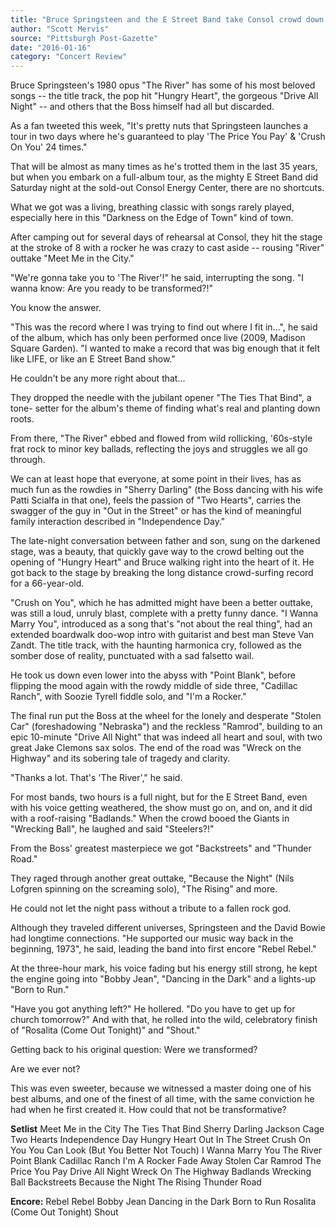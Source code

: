 ```yaml
---
title: "Bruce Springsteen and the E Street Band take Consol crowd down to 'The River' in classic show"
author: "Scott Mervis"
source: "Pittsburgh Post-Gazette"
date: "2016-01-16"
category: "Concert Review"
---
```


Bruce Springsteen's 1980 opus "The River" has some of his most beloved songs -- the title track, the pop hit "Hungry Heart", the gorgeous "Drive All Night" -- and others that the Boss himself had all but discarded.

As a fan tweeted this week, "It's pretty nuts that Springsteen launches a tour in two days where he's guaranteed to play 'The Price You Pay' & 'Crush On You' 24 times."

That will be almost as many times as he's trotted them in the last 35 years, but when you embark on a full-album tour, as the mighty E Street Band did Saturday night at the sold-out Consol Energy Center, there are no shortcuts.

What we got was a living, breathing classic with songs rarely played, especially here in this "Darkness on the Edge of Town" kind of town.

After camping out for several days of rehearsal at Consol, they hit the stage at the stroke of 8 with a rocker he was crazy to cast aside -- rousing "River" outtake "Meet Me in the City."

"We're gonna take you to 'The River'!" he said, interrupting the song. "I wanna know: Are you ready to be transformed?!"

You know the answer.

"This was the record where I was trying to find out where I fit in...", he said of the album, which has only been performed once live (2009, Madison Square Garden). "I wanted to make a record that was big enough that it felt like LIFE, or like an E Street Band show."

He couldn't be any more right about that...

They dropped the needle with the jubilant opener "The Ties That Bind", a tone- setter for the album's theme of finding what's real and planting down roots.

From there, "The River" ebbed and flowed from wild rollicking, '60s-style frat rock to minor key ballads, reflecting the joys and struggles we all go through.

We can at least hope that everyone, at some point in their lives, has as much fun as the rowdies in "Sherry Darling" (the Boss dancing with his wife Patti Scialfa in that one), feels the passion of "Two Hearts", carries the swagger of the guy in "Out in the Street" or has the kind of meaningful family interaction described in "Independence Day."

The late-night conversation between father and son, sung on the darkened stage, was a beauty, that quickly gave way to the crowd belting out the opening of "Hungry Heart" and Bruce walking right into the heart of it. He got back to the stage by breaking the long distance crowd-surfing record for a 66-year-old.

"Crush on You", which he has admitted might have been a better outtake, was still a loud, unruly blast, complete with a pretty funny dance. "I Wanna Marry You", introduced as a song that's "not about the real thing", had an extended boardwalk doo-wop intro with guitarist and best man Steve Van Zandt. The title track, with the haunting harmonica cry, followed as the somber dose of reality, punctuated with a sad falsetto wail.

He took us down even lower into the abyss with "Point Blank", before flipping the mood again with the rowdy middle of side three, "Cadillac Ranch", with Soozie Tyrell fiddle solo, and "I'm a Rocker."

The final run put the Boss at the wheel for the lonely and desperate "Stolen Car" (foreshadowing "Nebraska") and the reckless "Ramrod", building to an epic 10-minute "Drive All Night" that was indeed all heart and soul, with two great Jake Clemons sax solos. The end of the road was "Wreck on the Highway" and its sobering tale of tragedy and clarity.

"Thanks a lot. That's 'The River'," he said.

For most bands, two hours is a full night, but for the E Street Band, even with his voice getting weathered, the show must go on, and on, and it did with a roof-raising "Badlands." When the crowd booed the Giants in "Wrecking Ball", he laughed and said "Steelers?!"

From the Boss' greatest masterpiece we got "Backstreets" and "Thunder Road."

They raged through another great outtake, "Because the Night" (Nils Lofgren spinning on the screaming solo), "The Rising" and more.

He could not let the night pass without a tribute to a fallen rock god.

Although they traveled different universes, Springsteen and the David Bowie had longtime connections. "He supported our music way back in the beginning, 1973", he said, leading the band into first encore "Rebel Rebel."

At the three-hour mark, his voice fading but his energy still strong, he kept the engine going into "Bobby Jean", "Dancing in the Dark" and a lights-up "Born to Run."

"Have you got anything left?" He hollered. "Do you have to get up for church tomorrow?" And with that, he rolled into the wild, celebratory finish of "Rosalita (Come Out Tonight)" and "Shout."

Getting back to his original question: Were we transformed?

Are we ever not?

This was even sweeter, because we witnessed a master doing one of his best albums, and one of the finest of all time, with the same conviction he had when he first created it. How could that not be transformative?

**Setlist**
Meet Me in the City
The Ties That Bind
Sherry Darling
Jackson Cage
Two Hearts
Independence Day
Hungry Heart
Out In The Street
Crush On You
You Can Look (But You Better Not Touch)
I Wanna Marry You
The River
Point Blank
Cadillac Ranch
I'm A Rocker
Fade Away
Stolen Car
Ramrod
The Price You Pay
Drive All Night
Wreck On The Highway
Badlands
Wrecking Ball
Backstreets
Because the Night
The Rising
Thunder Road

**Encore:**
Rebel Rebel
Bobby Jean
Dancing in the Dark
Born to Run
Rosalita (Come Out Tonight)
Shout